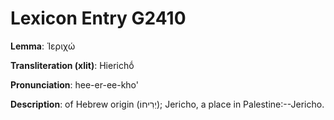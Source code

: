 # Lexicon Entry G2410

**Lemma**: Ἱεριχώ

**Transliteration (xlit)**: Hierichṓ

**Pronunciation**: hee-er-ee-kho'

**Description**:
of Hebrew origin (יְרִיחוֹ); Jericho, a place in Palestine:--Jericho.
